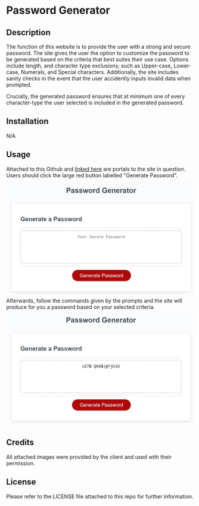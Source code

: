 # Password Generator

## Description

The function of this website is to provide the user with a strong and secure password. The site gives the user the option to customize the password to be generated based on the criteria that best suites their use case. Options include length, and character type exclusions; such as Upper-case, Lower-case, Numerals, and Special characters. Additionally, the site includes sanity checks in the event that the user accidently inputs invalid data when prompted.

Crucially, the generated password ensures that at minimum one of every character-type the user selected is included in the generated password. 

## Installation

N/A

## Usage

Attached to this Github and [linked here](https://aesthetic-justice.github.io/Password-Generator-Site/) are portals to the site in question. Users should click the large red button labelled "Generate Password". 
![alt text](./Develop/Assets/Screencap.jpg "Screen-cap1")
Afterwards, follow the commands given by the prompts and the site will produce for you a password based on your selected criteria.
![alt text](./Develop/Assets/Screencap2.jpg "Screen-cap2")

## Credits

All attached images were provided by the client and used with their permission.

## License

Please refer to the LICENSE file attached to this repo for further information.